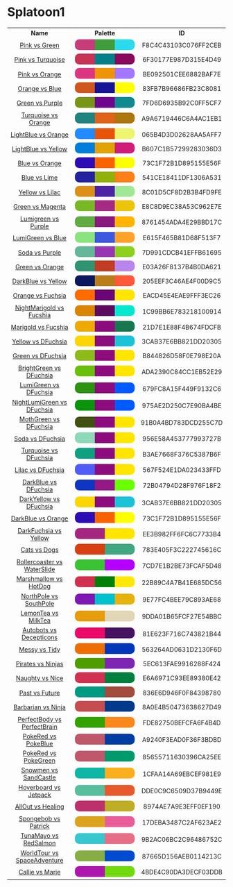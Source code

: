 
<!DOCTYPE html>
<html><body>
<h1>Splatoon1</h1>
<table style="width:100%">
<tr><th style="text-align: center; vertical-align: middle;">Name</th><th style="text-align: center; vertical-align: middle;">Palette</th><th style="text-align: center; vertical-align: middle;">ID</th></tr>
<tr><td style="text-align: center; vertical-align: middle;"><a href=https://splatoonwiki.org/wiki/Ink>Pink vs Green</a></td> <td style="text-align: center; vertical-align: middle;"><img style="border-radius: 10px;" src="../media/swatches/F8C4C43103C076FF2CEB.jpg" height="25"></td> <td style="text-align: center; vertical-align: middle;">F8C4C43103C076FF2CEB</td></tr>
<tr><td style="text-align: center; vertical-align: middle;"><a href=https://splatoonwiki.org/wiki/Ink>Pink vs Turquoise</a></td> <td style="text-align: center; vertical-align: middle;"><img style="border-radius: 10px;" src="../media/swatches/6F30177E987D315E4D49.jpg" height="25"></td> <td style="text-align: center; vertical-align: middle;">6F30177E987D315E4D49</td></tr>
<tr><td style="text-align: center; vertical-align: middle;"><a href=https://splatoonwiki.org/wiki/Ink>Pink vs Orange</a></td> <td style="text-align: center; vertical-align: middle;"><img style="border-radius: 10px;" src="../media/swatches/BE092501CEE6882BAF7E.jpg" height="25"></td> <td style="text-align: center; vertical-align: middle;">BE092501CEE6882BAF7E</td></tr>
<tr><td style="text-align: center; vertical-align: middle;"><a href=https://splatoonwiki.org/wiki/Ink>Orange vs Blue</a></td> <td style="text-align: center; vertical-align: middle;"><img style="border-radius: 10px;" src="../media/swatches/83FB7B96686FB23C8081.jpg" height="25"></td> <td style="text-align: center; vertical-align: middle;">83FB7B96686FB23C8081</td></tr>
<tr><td style="text-align: center; vertical-align: middle;"><a href=https://splatoonwiki.org/wiki/Ink>Green vs Purple</a></td> <td style="text-align: center; vertical-align: middle;"><img style="border-radius: 10px;" src="../media/swatches/7FD6D6935B92C0FF5CF7.jpg" height="25"></td> <td style="text-align: center; vertical-align: middle;">7FD6D6935B92C0FF5CF7</td></tr>
<tr><td style="text-align: center; vertical-align: middle;"><a href=https://splatoonwiki.org/wiki/Ink>Turquoise vs Orange</a></td> <td style="text-align: center; vertical-align: middle;"><img style="border-radius: 10px;" src="../media/swatches/A9A6719446C6A4AC1EB1.jpg" height="25"></td> <td style="text-align: center; vertical-align: middle;">A9A6719446C6A4AC1EB1</td></tr>
<tr><td style="text-align: center; vertical-align: middle;"><a href=https://splatoonwiki.org/wiki/Ink>LightBlue vs Orange</a></td> <td style="text-align: center; vertical-align: middle;"><img style="border-radius: 10px;" src="../media/swatches/065B4D3D02628AA5AFF7.jpg" height="25"></td> <td style="text-align: center; vertical-align: middle;">065B4D3D02628AA5AFF7</td></tr>
<tr><td style="text-align: center; vertical-align: middle;"><a href=https://splatoonwiki.org/wiki/Ink>LightBlue vs Yellow</a></td> <td style="text-align: center; vertical-align: middle;"><img style="border-radius: 10px;" src="../media/swatches/B607C1B57299283036D3.jpg" height="25"></td> <td style="text-align: center; vertical-align: middle;">B607C1B57299283036D3</td></tr>
<tr><td style="text-align: center; vertical-align: middle;"><a href=https://splatoonwiki.org/wiki/Ink>Blue vs Orange</a></td> <td style="text-align: center; vertical-align: middle;"><img style="border-radius: 10px;" src="../media/swatches/73C1F72B1D895155E56F.jpg" height="25"></td> <td style="text-align: center; vertical-align: middle;">73C1F72B1D895155E56F</td></tr>
<tr><td style="text-align: center; vertical-align: middle;"><a href=https://splatoonwiki.org/wiki/Ink>Blue vs Lime</a></td> <td style="text-align: center; vertical-align: middle;"><img style="border-radius: 10px;" src="../media/swatches/541CE18411DF1306A531.jpg" height="25"></td> <td style="text-align: center; vertical-align: middle;">541CE18411DF1306A531</td></tr>
<tr><td style="text-align: center; vertical-align: middle;"><a href=https://splatoonwiki.org/wiki/Ink>Yellow vs Lilac</a></td> <td style="text-align: center; vertical-align: middle;"><img style="border-radius: 10px;" src="../media/swatches/8C01D5CF8D2B3B4FD9FE.jpg" height="25"></td> <td style="text-align: center; vertical-align: middle;">8C01D5CF8D2B3B4FD9FE</td></tr>
<tr><td style="text-align: center; vertical-align: middle;"><a href=https://splatoonwiki.org/wiki/Ink>Green vs Magenta</a></td> <td style="text-align: center; vertical-align: middle;"><img style="border-radius: 10px;" src="../media/swatches/E8C8D9EC38A53C962E7E.jpg" height="25"></td> <td style="text-align: center; vertical-align: middle;">E8C8D9EC38A53C962E7E</td></tr>
<tr><td style="text-align: center; vertical-align: middle;"><a href=https://splatoonwiki.org/wiki/Ink>Lumigreen vs Purple</a></td> <td style="text-align: center; vertical-align: middle;"><img style="border-radius: 10px;" src="../media/swatches/8761454ADA4E29BBD17C.jpg" height="25"></td> <td style="text-align: center; vertical-align: middle;">8761454ADA4E29BBD17C</td></tr>
<tr><td style="text-align: center; vertical-align: middle;"><a href=https://splatoonwiki.org/wiki/Ink>LumiGreen vs Blue</a></td> <td style="text-align: center; vertical-align: middle;"><img style="border-radius: 10px;" src="../media/swatches/E615F465B81D68F513F7.jpg" height="25"></td> <td style="text-align: center; vertical-align: middle;">E615F465B81D68F513F7</td></tr>
<tr><td style="text-align: center; vertical-align: middle;"><a href=https://splatoonwiki.org/wiki/Ink>Soda vs Purple</a></td> <td style="text-align: center; vertical-align: middle;"><img style="border-radius: 10px;" src="../media/swatches/7D991CDCB41EFFB61695.jpg" height="25"></td> <td style="text-align: center; vertical-align: middle;">7D991CDCB41EFFB61695</td></tr>
<tr><td style="text-align: center; vertical-align: middle;"><a href=https://splatoonwiki.org/wiki/Ink>Green vs Orange</a></td> <td style="text-align: center; vertical-align: middle;"><img style="border-radius: 10px;" src="../media/swatches/E03A26F8137B4B0DA621.jpg" height="25"></td> <td style="text-align: center; vertical-align: middle;">E03A26F8137B4B0DA621</td></tr>
<tr><td style="text-align: center; vertical-align: middle;"><a href=https://splatoonwiki.org/wiki/Ink>DarkBlue vs Yellow</a></td> <td style="text-align: center; vertical-align: middle;"><img style="border-radius: 10px;" src="../media/swatches/205EEF3C46AE4F00D9C5.jpg" height="25"></td> <td style="text-align: center; vertical-align: middle;">205EEF3C46AE4F00D9C5</td></tr>
<tr><td style="text-align: center; vertical-align: middle;"><a href=https://splatoonwiki.org/wiki/Ink>Orange vs Fuchsia</a></td> <td style="text-align: center; vertical-align: middle;"><img style="border-radius: 10px;" src="../media/swatches/EACD45E4EAE9FFF3EC26.jpg" height="25"></td> <td style="text-align: center; vertical-align: middle;">EACD45E4EAE9FFF3EC26</td></tr>
<tr><td style="text-align: center; vertical-align: middle;"><a href=https://splatoonwiki.org/wiki/Ink>NightMarigold vs Fucshia</a></td> <td style="text-align: center; vertical-align: middle;"><img style="border-radius: 10px;" src="../media/swatches/1C99BB6E783218100914.jpg" height="25"></td> <td style="text-align: center; vertical-align: middle;">1C99BB6E783218100914</td></tr>
<tr><td style="text-align: center; vertical-align: middle;"><a href=https://splatoonwiki.org/wiki/Ink>Marigold vs Fucshia</a></td> <td style="text-align: center; vertical-align: middle;"><img style="border-radius: 10px;" src="../media/swatches/21D7E1E88F4B674FDCFB.jpg" height="25"></td> <td style="text-align: center; vertical-align: middle;">21D7E1E88F4B674FDCFB</td></tr>
<tr><td style="text-align: center; vertical-align: middle;"><a href=https://splatoonwiki.org/wiki/Ink>Yellow vs DFuchsia</a></td> <td style="text-align: center; vertical-align: middle;"><img style="border-radius: 10px;" src="../media/swatches/3CAB37E6BB821DD20305.jpg" height="25"></td> <td style="text-align: center; vertical-align: middle;">3CAB37E6BB821DD20305</td></tr>
<tr><td style="text-align: center; vertical-align: middle;"><a href=https://splatoonwiki.org/wiki/Ink>Green vs DFuchsia</a></td> <td style="text-align: center; vertical-align: middle;"><img style="border-radius: 10px;" src="../media/swatches/B844826D58F0E798E20A.jpg" height="25"></td> <td style="text-align: center; vertical-align: middle;">B844826D58F0E798E20A</td></tr>
<tr><td style="text-align: center; vertical-align: middle;"><a href=https://splatoonwiki.org/wiki/Ink>BrightGreen vs DFuchsia</a></td> <td style="text-align: center; vertical-align: middle;"><img style="border-radius: 10px;" src="../media/swatches/ADA2390C84CC1EB52E29.jpg" height="25"></td> <td style="text-align: center; vertical-align: middle;">ADA2390C84CC1EB52E29</td></tr>
<tr><td style="text-align: center; vertical-align: middle;"><a href=https://splatoonwiki.org/wiki/Ink>LumiGreen vs DFuchsia</a></td> <td style="text-align: center; vertical-align: middle;"><img style="border-radius: 10px;" src="../media/swatches/679FC8A15F449F9132C6.jpg" height="25"></td> <td style="text-align: center; vertical-align: middle;">679FC8A15F449F9132C6</td></tr>
<tr><td style="text-align: center; vertical-align: middle;"><a href=https://splatoonwiki.org/wiki/Ink>NightLumiGreen vs DFuchsia</a></td> <td style="text-align: center; vertical-align: middle;"><img style="border-radius: 10px;" src="../media/swatches/975AE2D250C7E90BA4BE.jpg" height="25"></td> <td style="text-align: center; vertical-align: middle;">975AE2D250C7E90BA4BE</td></tr>
<tr><td style="text-align: center; vertical-align: middle;"><a href=https://splatoonwiki.org/wiki/Ink>MothGreen vs DFuchsia</a></td> <td style="text-align: center; vertical-align: middle;"><img style="border-radius: 10px;" src="../media/swatches/91B0A4BD783DCD255C7D.jpg" height="25"></td> <td style="text-align: center; vertical-align: middle;">91B0A4BD783DCD255C7D</td></tr>
<tr><td style="text-align: center; vertical-align: middle;"><a href=https://splatoonwiki.org/wiki/Ink>Soda vs DFuchsia</a></td> <td style="text-align: center; vertical-align: middle;"><img style="border-radius: 10px;" src="../media/swatches/956E58A453777993727B.jpg" height="25"></td> <td style="text-align: center; vertical-align: middle;">956E58A453777993727B</td></tr>
<tr><td style="text-align: center; vertical-align: middle;"><a href=https://splatoonwiki.org/wiki/Ink>Turquoise vs DFuchsia</a></td> <td style="text-align: center; vertical-align: middle;"><img style="border-radius: 10px;" src="../media/swatches/B3AE7668F376C5387B6F.jpg" height="25"></td> <td style="text-align: center; vertical-align: middle;">B3AE7668F376C5387B6F</td></tr>
<tr><td style="text-align: center; vertical-align: middle;"><a href=https://splatoonwiki.org/wiki/Ink>Lilac vs DFuchsia</a></td> <td style="text-align: center; vertical-align: middle;"><img style="border-radius: 10px;" src="../media/swatches/567F524E1DA023433FFD.jpg" height="25"></td> <td style="text-align: center; vertical-align: middle;">567F524E1DA023433FFD</td></tr>
<tr><td style="text-align: center; vertical-align: middle;"><a href=https://splatoonwiki.org/wiki/Ink>DarkBlue vs DFuchsia</a></td> <td style="text-align: center; vertical-align: middle;"><img style="border-radius: 10px;" src="../media/swatches/72B04794D28F976F18F2.jpg" height="25"></td> <td style="text-align: center; vertical-align: middle;">72B04794D28F976F18F2</td></tr>
<tr><td style="text-align: center; vertical-align: middle;"><a href=https://splatoonwiki.org/wiki/Ink>DarkYellow vs DFuchsia</a></td> <td style="text-align: center; vertical-align: middle;"><img style="border-radius: 10px;" src="../media/swatches/3CAB37E6BB821DD20305.jpg" height="25"></td> <td style="text-align: center; vertical-align: middle;">3CAB37E6BB821DD20305</td></tr>
<tr><td style="text-align: center; vertical-align: middle;"><a href=https://splatoonwiki.org/wiki/Ink>DarkBlue vs Orange</a></td> <td style="text-align: center; vertical-align: middle;"><img style="border-radius: 10px;" src="../media/swatches/73C1F72B1D895155E56F.jpg" height="25"></td> <td style="text-align: center; vertical-align: middle;">73C1F72B1D895155E56F</td></tr>
<tr><td style="text-align: center; vertical-align: middle;"><a href=https://splatoonwiki.org/wiki/Ink>DarkFuchsia vs Yellow</a></td> <td style="text-align: center; vertical-align: middle;"><img style="border-radius: 10px;" src="../media/swatches/EE3B982FF6FC6C7733B4.jpg" height="25"></td> <td style="text-align: center; vertical-align: middle;">EE3B982FF6FC6C7733B4</td></tr>
<tr><td style="text-align: center; vertical-align: middle;"><a href=https://splatoonwiki.org/wiki/Ink>Cats vs Dogs</a></td> <td style="text-align: center; vertical-align: middle;"><img style="border-radius: 10px;" src="../media/swatches/783E405F3C222745616C.jpg" height="25"></td> <td style="text-align: center; vertical-align: middle;">783E405F3C222745616C</td></tr>
<tr><td style="text-align: center; vertical-align: middle;"><a href=https://splatoonwiki.org/wiki/Ink>Rollercoaster vs WaterSlide</a></td> <td style="text-align: center; vertical-align: middle;"><img style="border-radius: 10px;" src="../media/swatches/7CD7E1B2BE73FCAF5D48.jpg" height="25"></td> <td style="text-align: center; vertical-align: middle;">7CD7E1B2BE73FCAF5D48</td></tr>
<tr><td style="text-align: center; vertical-align: middle;"><a href=https://splatoonwiki.org/wiki/Ink>Marshmallow vs HotDog</a></td> <td style="text-align: center; vertical-align: middle;"><img style="border-radius: 10px;" src="../media/swatches/22B89C4A7B41E685DC56.jpg" height="25"></td> <td style="text-align: center; vertical-align: middle;">22B89C4A7B41E685DC56</td></tr>
<tr><td style="text-align: center; vertical-align: middle;"><a href=https://splatoonwiki.org/wiki/Ink>NorthPole vs SouthPole</a></td> <td style="text-align: center; vertical-align: middle;"><img style="border-radius: 10px;" src="../media/swatches/9E77FC4BEE79C893AE68.jpg" height="25"></td> <td style="text-align: center; vertical-align: middle;">9E77FC4BEE79C893AE68</td></tr>
<tr><td style="text-align: center; vertical-align: middle;"><a href=https://splatoonwiki.org/wiki/Ink>LemonTea vs MilkTea</a></td> <td style="text-align: center; vertical-align: middle;"><img style="border-radius: 10px;" src="../media/swatches/9DDA01B65FCF27E54BBC.jpg" height="25"></td> <td style="text-align: center; vertical-align: middle;">9DDA01B65FCF27E54BBC</td></tr>
<tr><td style="text-align: center; vertical-align: middle;"><a href=https://splatoonwiki.org/wiki/Ink>Autobots vs Decepticons</a></td> <td style="text-align: center; vertical-align: middle;"><img style="border-radius: 10px;" src="../media/swatches/81E623F716C743821B44.jpg" height="25"></td> <td style="text-align: center; vertical-align: middle;">81E623F716C743821B44</td></tr>
<tr><td style="text-align: center; vertical-align: middle;"><a href=https://splatoonwiki.org/wiki/Ink>Messy vs Tidy</a></td> <td style="text-align: center; vertical-align: middle;"><img style="border-radius: 10px;" src="../media/swatches/563264AD0631D2130F6D.jpg" height="25"></td> <td style="text-align: center; vertical-align: middle;">563264AD0631D2130F6D</td></tr>
<tr><td style="text-align: center; vertical-align: middle;"><a href=https://splatoonwiki.org/wiki/Ink>Pirates vs Ninjas</a></td> <td style="text-align: center; vertical-align: middle;"><img style="border-radius: 10px;" src="../media/swatches/5EC613FAE9916288F424.jpg" height="25"></td> <td style="text-align: center; vertical-align: middle;">5EC613FAE9916288F424</td></tr>
<tr><td style="text-align: center; vertical-align: middle;"><a href=https://splatoonwiki.org/wiki/Ink>Naughty vs Nice</a></td> <td style="text-align: center; vertical-align: middle;"><img style="border-radius: 10px;" src="../media/swatches/E6A6971C93EE89380E42.jpg" height="25"></td> <td style="text-align: center; vertical-align: middle;">E6A6971C93EE89380E42</td></tr>
<tr><td style="text-align: center; vertical-align: middle;"><a href=https://splatoonwiki.org/wiki/Ink>Past vs Future</a></td> <td style="text-align: center; vertical-align: middle;"><img style="border-radius: 10px;" src="../media/swatches/836E6D946F0F84398780.jpg" height="25"></td> <td style="text-align: center; vertical-align: middle;">836E6D946F0F84398780</td></tr>
<tr><td style="text-align: center; vertical-align: middle;"><a href=https://splatoonwiki.org/wiki/Ink>Barbarian vs Ninja</a></td> <td style="text-align: center; vertical-align: middle;"><img style="border-radius: 10px;" src="../media/swatches/8A0E4B50473638627D49.jpg" height="25"></td> <td style="text-align: center; vertical-align: middle;">8A0E4B50473638627D49</td></tr>
<tr><td style="text-align: center; vertical-align: middle;"><a href=https://splatoonwiki.org/wiki/Ink>PerfectBody vs PerfectBrain</a></td> <td style="text-align: center; vertical-align: middle;"><img style="border-radius: 10px;" src="../media/swatches/FDE82750BEFCFA6F4B4D.jpg" height="25"></td> <td style="text-align: center; vertical-align: middle;">FDE82750BEFCFA6F4B4D</td></tr>
<tr><td style="text-align: center; vertical-align: middle;"><a href=https://splatoonwiki.org/wiki/Ink>PokeRed vs PokeBlue</a></td> <td style="text-align: center; vertical-align: middle;"><img style="border-radius: 10px;" src="../media/swatches/A9240F3EAD0F36F3BDBD.jpg" height="25"></td> <td style="text-align: center; vertical-align: middle;">A9240F3EAD0F36F3BDBD</td></tr>
<tr><td style="text-align: center; vertical-align: middle;"><a href=https://splatoonwiki.org/wiki/Ink>PokeRed vs PokeGreen</a></td> <td style="text-align: center; vertical-align: middle;"><img style="border-radius: 10px;" src="../media/swatches/85655711630396CA25EE.jpg" height="25"></td> <td style="text-align: center; vertical-align: middle;">85655711630396CA25EE</td></tr>
<tr><td style="text-align: center; vertical-align: middle;"><a href=https://splatoonwiki.org/wiki/Ink>Snowmen vs SandCastle</a></td> <td style="text-align: center; vertical-align: middle;"><img style="border-radius: 10px;" src="../media/swatches/1CFAA14A69EBCEF981E9.jpg" height="25"></td> <td style="text-align: center; vertical-align: middle;">1CFAA14A69EBCEF981E9</td></tr>
<tr><td style="text-align: center; vertical-align: middle;"><a href=https://splatoonwiki.org/wiki/Ink>Hoverboard vs Jetpack</a></td> <td style="text-align: center; vertical-align: middle;"><img style="border-radius: 10px;" src="../media/swatches/DDE0C9C6509D37B9449E.jpg" height="25"></td> <td style="text-align: center; vertical-align: middle;">DDE0C9C6509D37B9449E</td></tr>
<tr><td style="text-align: center; vertical-align: middle;"><a href=https://splatoonwiki.org/wiki/Ink>AllOut vs Healing</a></td> <td style="text-align: center; vertical-align: middle;"><img style="border-radius: 10px;" src="../media/swatches/8974AE7A9E3EFF0EF190.jpg" height="25"></td> <td style="text-align: center; vertical-align: middle;">8974AE7A9E3EFF0EF190</td></tr>
<tr><td style="text-align: center; vertical-align: middle;"><a href=https://splatoonwiki.org/wiki/Ink>Spongebob vs Patrick</a></td> <td style="text-align: center; vertical-align: middle;"><img style="border-radius: 10px;" src="../media/swatches/17DEBA3487C2AF623AE2.jpg" height="25"></td> <td style="text-align: center; vertical-align: middle;">17DEBA3487C2AF623AE2</td></tr>
<tr><td style="text-align: center; vertical-align: middle;"><a href=https://splatoonwiki.org/wiki/Ink>TunaMayo vs RedSalmon</a></td> <td style="text-align: center; vertical-align: middle;"><img style="border-radius: 10px;" src="../media/swatches/9B2AC06BC2C96486752C.jpg" height="25"></td> <td style="text-align: center; vertical-align: middle;">9B2AC06BC2C96486752C</td></tr>
<tr><td style="text-align: center; vertical-align: middle;"><a href=https://splatoonwiki.org/wiki/Ink>WorldTour vs SpaceAdventure</a></td> <td style="text-align: center; vertical-align: middle;"><img style="border-radius: 10px;" src="../media/swatches/87665D156AEB0114213C.jpg" height="25"></td> <td style="text-align: center; vertical-align: middle;">87665D156AEB0114213C</td></tr>
<tr><td style="text-align: center; vertical-align: middle;"><a href=https://splatoonwiki.org/wiki/Ink>Callie vs Marie</a></td> <td style="text-align: center; vertical-align: middle;"><img style="border-radius: 10px;" src="../media/swatches/4BDE4C90DA3DECF03DDB.jpg" height="25"></td> <td style="text-align: center; vertical-align: middle;">4BDE4C90DA3DECF03DDB</td></tr>
</table>
</body></html>
